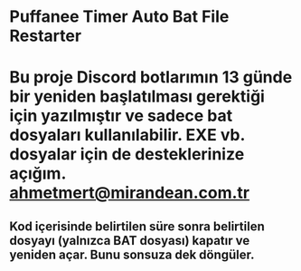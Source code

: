 # Puffanee Timer Auto Bat File Restarter

# Bu proje Discord botlarımın 13 günde bir yeniden başlatılması gerektiği için yazılmıştır ve sadece bat dosyaları kullanılabilir. EXE vb. dosyalar için de desteklerinize açığım. ahmetmert@mirandean.com.tr
## Kod içerisinde belirtilen süre sonra belirtilen dosyayı (yalnızca BAT dosyası) kapatır ve yeniden açar. Bunu sonsuza dek döngüler.
